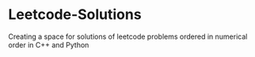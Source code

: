 # Leetcode-Solutions
Creating a space for solutions of leetcode problems ordered in numerical order in C++ and Python
